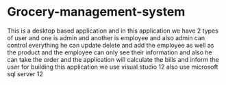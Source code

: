 # Grocery-management-system
This is a desktop based application and in this application we have 2 types of user and one is admin and another is employee and also admin can control everything he can update delete and add the employee as well as  the product and the employee can only see their information and also he can take the order and the application will calculate the bills and inform the user 
for building this application  we use visual studio 12 
also use microsoft sql server 12
